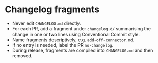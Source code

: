 # Changelog fragments

- Never edit `CHANGELOG.md` directly.
- For each PR, add a fragment under `changelog.d/` summarising the change in one or two lines using Conventional Commit style.
- Name fragments descriptively, e.g. `add-off-connector.md`.
- If no entry is needed, label the PR `no-changelog`.
- During release, fragments are compiled into `CHANGELOG.md` and then removed.
